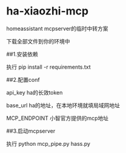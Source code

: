 # ha-xiaozhi-mcp
homeassistant mcpserver的临时中转方案

下载全部文件到你的环境中

##1.安装依赖

  执行 pip install -r requirements.txt
  
##2.配置conf

  api_key ha的长效token
  
  base_url ha的地址，在本地环境就填局域网地址
  
  MCP_ENDPOINT 小智官方提供的mcp地址

  
##3.启动mcpserver

  执行 python mcp_pipe.py hass.py
